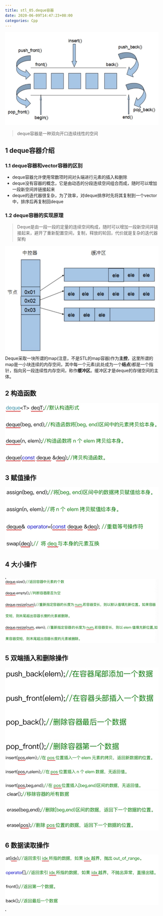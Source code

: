 ```yaml
---
title: stl_05.deque容器
date: 2020-06-09T14:47:23+08:00
categories: Cpp
---
```


![](media/15916855645415.jpg)

> deque容器是一种双向开口连续线性的空间

## 1 deque容器介绍
### 1.1 deque容器和vector容器的区别
* deque容器允许使用常数项时间对头端进行元素的插入和删除
* deque没有容器的概念，它是由动态的分段连续空间组合而成，随时可以增加一段新空间并链接起来
* deque的迭代器很复杂，为了效率，对deque排序时先将其复制到一个vector中，排序后再复制回deque

### 1.2 deque容器的实现原理
> Deque是由一段一段的定量的连续空间构成，随时可以增加一段新空间并链接起来，避开了重新配置空间，复制，释放的轮回，代价就是复杂的迭代器架构

![](media/15916855579167.jpg)
Deque采取一块所谓的map(注意，不是STL的map容器)作为**主控**，这里所谓的map是一小块连续的内存空间，其中每一个元素(此处成为一个**结点**)都是一个指针，指向另一段连续性内存空间，称作**缓冲区**。缓冲区才是deque的存储空间的主体。

## 2 构造函数
![-w422](media/15916858550089.jpg)

## 3 赋值操作
![-w408](media/15916858832510.jpg)

## 4 大小操作
˛![-w611](media/15916859315142.jpg)

## 5 双端插入和删除操作
![-w290](media/15916859620660.jpg)
![-w506](media/15916860151452.jpg)
![-w451](media/15916860286015.jpg)

## 6 数据读取操作
![-w496](media/15916859825930.jpg)
˛